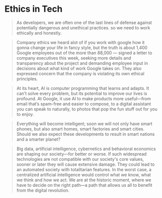 # Ethics in Tech


> As developers, we are often one of the last lines of defense against
> potentially dangerous and unethical practices. so we need to work  
>  ethically and honestly.

> Company ethics 
> we heard alot of if you work with google how it gonna change your life in 
> fancy style, but the truth is about 1,400 Google employees out of the 
> more than 88,000 — signed a letter to company executives this week, 
> seeking more details and transparency about the project and demanding
>  employee input in decisions about what kind of work Google takes on. 
> They also expressed concern that the company is violating its own ethical 
> principles.

> At its heart, AI is computer programming that learns and adapts. It can’t
> solve every problem, but its potential to improve our lives is profound.
> At Google, it use AI to make products more useful—from email that’s 
> spam-free and easier to compose, to a digital assistant you can speak to
> naturally, to photos that pop the fun stuff out for you to enjoy.

> Everything will become intelligent; soon we will not only have smart 
> phones, but also smart homes, smart factories and smart cities. Should we 
> also expect these developments to result in smart nations and a smarter 
> planet?


> Big data, artificial intelligence, cybernetics and behavioral economics 
> are shaping our society—for better or worse. If such widespread 
> technologies are not compatible with our society's core values, sooner or
>  later they will cause extensive damage. They could lead to an automated 
> society with totalitarian features. In the worst case, a centralized 
> artificial intelligence would control what we know, what we think and how 
> we act. We are at the historic moment, where we have to decide on the 
> right path—a path that allows us all to benefit from the digital 
> revolution.
